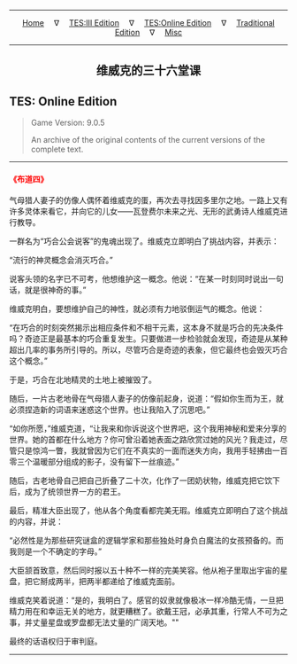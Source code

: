 
---

<!-- Jekyll Page Links -->

<center>
<a href="../../../../index.html">Home</a>
&emsp;&nabla;&emsp;
<a href="../../../index-tes3.html">TES:III Edition</a>
&emsp;&nabla;&emsp;
<a href="../../../index-teso.html">TES:Online Edition</a>
&emsp;&nabla;&emsp;
<a href="../../../index-traditional.html">Traditional Edition</a>
&emsp;&nabla;&emsp;
<a href="../../../index-misc.html">Misc</a>
</center>

<!-- Markdown Body Below: -->

---

<center>
<h2><span style="font-family:Georgia">维威克的三十六堂课</span></h2>
</center>

## TES: Online Edition

> Game Version: 9.0.5
>
> An archive of the original contents of the current versions of the complete text.

---

#### <span style="color:red">《布道四》</span>

气母猎人妻子的仿像人偶怀着维威克的蛋，再次去寻找因多里尔之地。一路上又有许多灵体来看它，并向它的儿女——瓦登费尔未来之光、无形的武勇诗人维威克进行教导。

一群名为“巧合公会说客”的鬼魂出现了。维威克立即明白了挑战内容，并表示：

“流行的神灵概念会消灭巧合。”

说客头领的名字已不可考，他想维护这一概念。他说：“在某一时刻同时说出一句话，就是很神奇的事。”

维威克明白，要想维护自己的神性，就必须有力地驳倒运气的概念。他说：

“在巧合的时刻突然揭示出相应条件和不相干元素，这本身不就是巧合的先决条件吗？奇迹正是最基本的巧合重复发生。只要做进一步检验就会发现，奇迹是从某种超出几率的事务所引导的。所以，尽管巧合是奇迹的表象，但它最终也会毁灭巧合这个概念。”

于是，巧合在北地精灵的土地上被摧毁了。

随后，一片古老地骨在气母猎人妻子的仿像前起身，说道：“假如你生而为王，就必须捏造新的词语来迷惑这个世界。也让我陷入了沉思吧。”

“如你所愿，”维威克道，“让我来和你诉说这个世界吧，这个我用神秘和爱来分享的世界。她的首都在什么地方？你可曾沿着她表面之路欣赏过她的风光？我走过，尽管只是惊鸿一瞥，我就曾因为它们在不真实的一面而迷失方向，我用手轻拂由一百零三个温暖部分组成的影子，没有留下一丝痕迹。”

随后，古老地骨自己把自己折叠了二十次，化作了一团奶状物，维威克把它饮下后，成为了统领世界一方的君王。

最后，精准大臣出现了，他从各个角度看都完美无瑕。维威克立即明白了这个挑战的内容，并说：

“必然性是为那些研究谜盒的逻辑学家和那些独处时身负白魔法的女孩预备的。而我则是一个不确定的字母。”

大臣颔首致意，然后同时报以五十种不一样的完美笑容。他从袍子里取出宇宙的星盘，把它掰成两半，把两半都递给了维威克面前。

维威克笑着说道：“是的，我明白了。感官的奴隶就像极冰一样冷酷无情，一旦把精力用在和幸运无关的地方，就更糟糕了。欲戴王冠，必承其重，行常人不可为之事，并丈量星盘或罗盘都无法丈量的广阔天地。""

最终的话语权归于审判庭。

---
